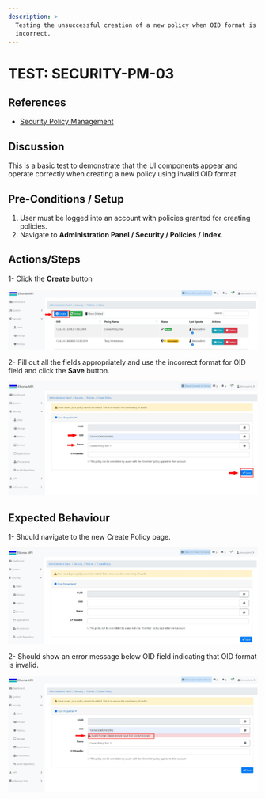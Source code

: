 ```yaml
---
description: >-
  Testing the unsuccessful creation of a new policy when OID format is
  incorrect.
---
```


# TEST: SECURITY-PM-03

## References

* [Security Policy Management](../../../../../operations/security-administration/security-policy-management.md)

## Discussion

This is a basic test to demonstrate that the UI components appear and operate correctly when creating a new policy using invalid OID format.



## Pre-Conditions / Setup

1. User must be logged into an account with policies granted for creating policies.
2. Navigate to **Administration Panel / Security / Policies / Index**.

## Actions/Steps

1- Click the **Create** button

![](../../../../../../.gitbook/assets/1%20%2810%29.jpg)

2- Fill out all the fields appropriately and use the incorrect format for OID field and click the **Save** button.

![](../../../../../../.gitbook/assets/3%20%2815%29.jpg)

## Expected Behaviour

1- Should navigate to the new Create Policy page.

![](../../../../../../.gitbook/assets/dnld1%20%281%29.jpg)

2- Should show an error message below OID field indicating that OID format is invalid.

![](../../../../../../.gitbook/assets/4%20%286%29.jpg)

